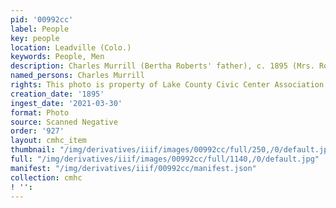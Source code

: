 ```yaml
---
pid: '00992cc'
label: People
key: people
location: Leadville (Colo.)
keywords: People, Men
description: Charles Murrill (Bertha Roberts' father), c. 1895 (Mrs. Roberts' collection)
named_persons: Charles Murrill
rights: This photo is property of Lake County Civic Center Association.
creation_date: '1895'
ingest_date: '2021-03-30'
format: Photo
source: Scanned Negative
order: '927'
layout: cmhc_item
thumbnail: "/img/derivatives/iiif/images/00992cc/full/250,/0/default.jpg"
full: "/img/derivatives/iiif/images/00992cc/full/1140,/0/default.jpg"
manifest: "/img/derivatives/iiif/00992cc/manifest.json"
collection: cmhc
! '': 
---
```


